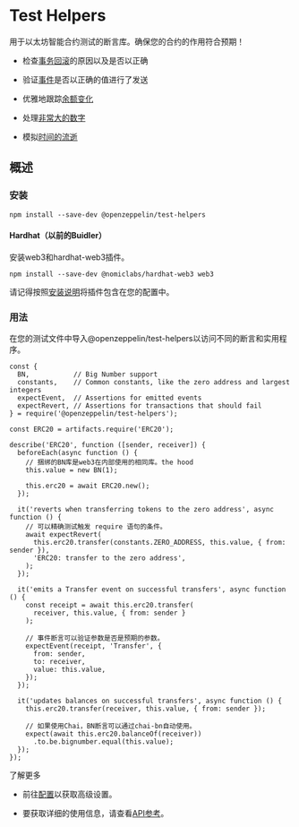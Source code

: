 # Test Helpers
用于以太坊智能合约测试的断言库。确保您的合约的作用符合预期！

* 检查[事务回滚](./API-Reference.md#expectrevert)的原因以及是否以正确

* 验证[事件](./API-Reference.md#expectevent)是否以正确的值进行了发送

* 优雅地跟踪[余额变化](./API-Reference.md#balance)

* 处理[非常大的数字](./API-Reference.md#bn)

* 模拟[时间的流逝](./API-Reference.md#time)

## 概述

### 安装
```
npm install --save-dev @openzeppelin/test-helpers
```

#### Hardhat（以前的Buidler）
安装web3和hardhat-web3插件。
```
npm install --save-dev @nomiclabs/hardhat-web3 web3
```

请记得按照[安装说明](https://hardhat.org/plugins/nomiclabs-hardhat-web3.html#installation)将插件包含在您的配置中。

### 用法
在您的测试文件中导入@openzeppelin/test-helpers以访问不同的断言和实用程序。
```
const {
  BN,           // Big Number support
  constants,    // Common constants, like the zero address and largest integers
  expectEvent,  // Assertions for emitted events
  expectRevert, // Assertions for transactions that should fail
} = require('@openzeppelin/test-helpers');

const ERC20 = artifacts.require('ERC20');

describe('ERC20', function ([sender, receiver]) {
  beforeEach(async function () {
    // 捆绑的BN库是web3在内部使用的相同库。the hood
    this.value = new BN(1);

    this.erc20 = await ERC20.new();
  });

  it('reverts when transferring tokens to the zero address', async function () {
    // 可以精确测试触发 require 语句的条件。
    await expectRevert(
      this.erc20.transfer(constants.ZERO_ADDRESS, this.value, { from: sender }),
      'ERC20: transfer to the zero address',
    );
  });

  it('emits a Transfer event on successful transfers', async function () {
    const receipt = await this.erc20.transfer(
      receiver, this.value, { from: sender }
    );

    // 事件断言可以验证参数是否是预期的参数。
    expectEvent(receipt, 'Transfer', {
      from: sender,
      to: receiver,
      value: this.value,
    });
  });

  it('updates balances on successful transfers', async function () {
    this.erc20.transfer(receiver, this.value, { from: sender });

    // 如果使用Chai，BN断言可以通过chai-bn自动使用。
    expect(await this.erc20.balanceOf(receiver))
      .to.be.bignumber.equal(this.value);
  });
});
```

了解更多
* 前往[配置](./Configuration.md)以获取高级设置。

* 要获取详细的使用信息，请查看[API参考](./API-Reference.md)。
